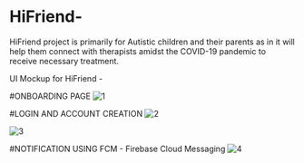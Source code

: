 # HiFriend-

HiFriend project is primarily for Autistic children and their parents as in it will help them connect 
with therapists amidst the COVID-19 pandemic to
receive necessary treatment. 

UI Mockup for HiFriend -

#ONBOARDING PAGE
![1](https://github.com/user-attachments/assets/7216dd73-90cf-423d-9ca0-b5ba6cdec05d)

#LOGIN AND ACCOUNT CREATION 
![2](https://github.com/user-attachments/assets/d05a5215-901d-4b59-b6ae-45ee54ca28ec)

![3](https://github.com/user-attachments/assets/df35f6b8-2036-4f8c-bad1-23947b862866)

#NOTIFICATION USING FCM - Firebase Cloud Messaging
![4](https://github.com/user-attachments/assets/d404007b-6836-47ac-ac01-c760efab9d6d)


